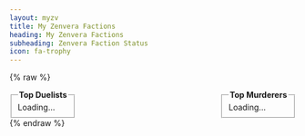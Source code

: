 ```yaml
---
layout: myzv
title: My Zenvera Factions
heading: My Zenvera Factions
subheading: Zenvera Faction Status
icon: fa-trophy
---
```

{% raw %}
<div style="float: left;">
<fieldset>
<legend><strong>Top Duelists</strong></legend>
<div id="player-dueling">Loading...</div>
</fieldset>
</div>
<div style="float: right;">
<fieldset>
<legend><strong>Top Murderers</strong></legend>
<div id="player-murderers">Loading...</div>
</fieldset>
</div>
<p style="clear: both;"></p>
<script>$.get('//myzv.herokuapp.com/player-dueling-rankings.php', function( data ) { $( '#player-dueling' ).html( data ); });</script>
<script>$.get('//myzv.herokuapp.com/player-murder-rankings.php', function( data ) { $( '#player-murderers' ).html( data ); });</script>
{% endraw %}